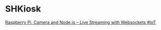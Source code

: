SHKiosk
================

[Raspberry Pi, Camera and Node.js – Live Streaming with Websockets #IoT](http://thejackalofjavascript.com/rpi-live-streaming)
